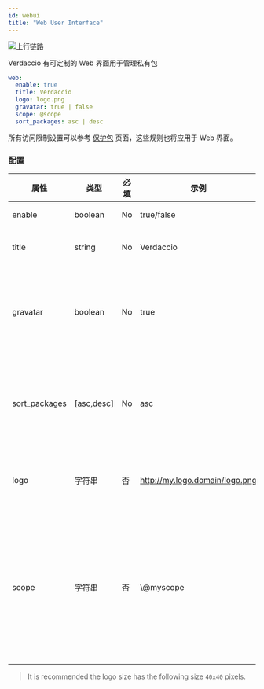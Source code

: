```yaml
---
id: webui
title: "Web User Interface"
---
```

![上行链路](https://user-images.githubusercontent.com/558752/52916111-fa4ba980-32db-11e9-8a64-f4e06eb920b3.png)

Verdaccio 有可定制的 Web 界面用于管理私有包

```yaml
web:
  enable: true
  title: Verdaccio
  logo: logo.png
  gravatar: true | false
  scope: @scope
  sort_packages: asc | desc
```

所有访问限制设置可以参考 [保护包](protect-your-dependencies.md) 页面，这些规则也将应用于 Web 界面。

### 配置

| 属性            | 类型         | 必填 | 示例                             | 支持       | 描述                                                                     |
| ------------- | ---------- | -- | ------------------------------ | -------- | ---------------------------------------------------------------------- |
| enable        | boolean    | No | true/false                     | all      | 允许显示网页界面                                                               |
| title         | string     | No | Verdaccio                      | all      | HTML 页眉标题说明                                                            |
| gravatar      | boolean    | No | true                           | `>v4` | Gravatars will be generated under the hood if this property is enabled |
| sort_packages | [asc,desc] | No | asc                            | `>v4` | Gravatars will be generated under the hood if this property is enabled |
| logo          | 字符串        | 否  | http://my.logo.domain/logo.png | 任意路径     | a URI where logo is located (header logo)                              |
| scope         | 字符串        | 否  | \\@myscope                   | 任意路径     | 如果要为特定模块作用域使用此registry，请指定该作用域，在webui指南页眉内设置它（注释：escape @ with \\@)  |

> It is recommended the logo size has the following size `40x40` pixels.